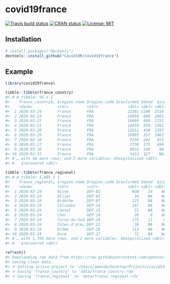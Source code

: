 
# covid19france

<!-- badges: start -->

[![Travis build
status](https://travis-ci.org/Covid19R/covid19france.svg?branch=master)](https://travis-ci.org/Covid19R/covid19france)
[![CRAN
status](https://www.r-pkg.org/badges/version/covid19us)](https://CRAN.R-project.org/package=covid19us)
[![License:
MIT](https://img.shields.io/badge/License-MIT-blue.svg)](https://opensource.org/licenses/MIT)
<!-- badges: end -->

## Installation

``` r
# install.packages("devtools")
devtools::install_github("Covid19R/covid19france")
```

## Example

``` r
library(covid19france)
```

``` r
tibble::tibble(france_country)
#> # A tibble: 56 x 1
#>    france_country$… $region_name $region_code $confirmed $dead  $icu
#>    <date>           <chr>        <chr>             <dbl> <dbl> <dbl>
#>  1 2020-03-24       France       FRA               22301 1100  2516 
#>  2 2020-03-23       France       FRA               19856  860  2081.
#>  3 2020-03-22       France       FRA               16689  660  1722 
#>  4 2020-03-21       France       FRA               14459  550. 1501 
#>  5 2020-03-20       France       FRA               12612  450  1297 
#>  6 2020-03-19       France       FRA               10995  357  1062 
#>  7 2020-03-18       France       FRA                9134  242   851 
#>  8 2020-03-17       France       FRA                7730  175   699 
#>  9 2020-03-16       France       FRA                6633  148    NA 
#> 10 2020-03-15       France       FRA                5423  127    NA 
#> # … with 46 more rows, and 2 more variables: $hospitalized <dbl>,
#> #   $recovered <dbl>
```

``` r
tibble::tibble(france_regional)
#> # A tibble: 1,805 x 1
#>    france_regional… $region_name $region_code $confirmed $dead  $icu
#>    <date>           <chr>        <chr>             <dbl> <dbl> <dbl>
#>  1 2020-03-24       Aisne        DEP-02              NaN    24    NA
#>  2 2020-03-24       Allier       DEP-03               34    NA    NA
#>  3 2020-03-24       Ardèche      DEP-07              125    NA    NA
#>  4 2020-03-24       Calvados     DEP-14              147    NA    NA
#>  5 2020-03-24       Cantal       DEP-15               31    NA    NA
#>  6 2020-03-24       Cher         DEP-18               20     0    NA
#>  7 2020-03-24       Corse-du-Sud DEP-2A              175    11     8
#>  8 2020-03-24       Côtes-d'Arm… DEP-22               38    NA    NA
#>  9 2020-03-24       Drôme        DEP-26              113    NA    NA
#> 10 2020-03-24       Eure         DEP-27               71    NA    NA
#> # … with 1,795 more rows, and 2 more variables: $hospitalized <dbl>,
#> #   $recovered <dbl>
```

``` r
refresh()
#> Downloading raw data from https://raw.githubusercontent.com/opencovid19-fr/data/master/dist/chiffres-cles.csv.
#> Saving clean data.
#> ✔ Setting active project to '/Users/amanda/Desktop/Projects/covid19france'
#> ✔ Saving 'france_country' to 'data/france_country.rda'
#> ✔ Saving 'france_regional' to 'data/france_regional.rda'
```
